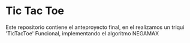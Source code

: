 # Tic Tac Toe
Este repositorio contiene el anteproyecto final, en el realizamos un triqui 'TicTacToe' Funcional, implementando el algoritmo NEGAMAX
